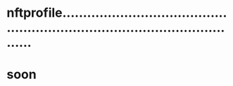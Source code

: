 # nftprofile...................................................................................................
# soon
